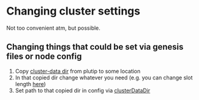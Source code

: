 # Changing cluster settings

Not too convenient atm, but possible.

## Changing things that could be set via genesis files or node config

1. Copy [cluster-data dir](../cluster-data) from plutip to some location
2. In that copied dir change whatever you need (e.g. you can change slot length [here](../cluster-data/shelley-genesis.yaml#L53))
3. Set path to that copied dir in config via [clusterDataDir](../src/Test/Plutip/Config.hs#30)
